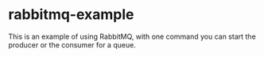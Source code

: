 # rabbitmq-example

This is an example of using RabbitMQ, with one command you can start the
producer or the consumer for a queue.
